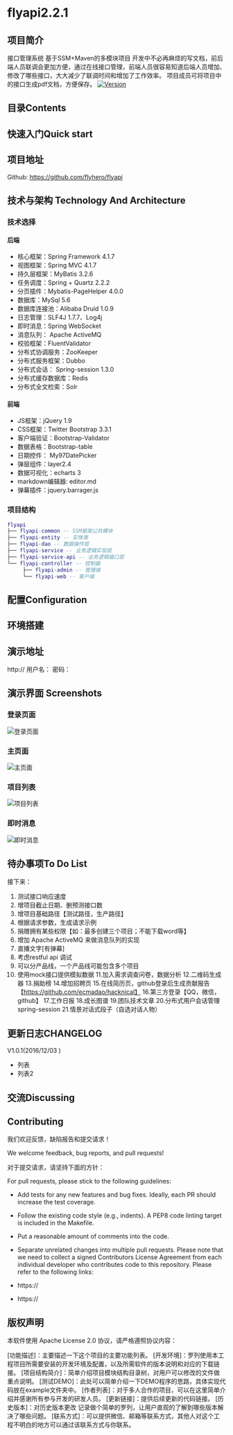 # flyapi2.2.1
## 项目简介
接口管理系统 基于SSM+Maven的多模块项目
开发中不必再麻烦的写文档，前后端人员联调会更加方便，通过在线接口管理，前端人员很容易知道后端人员增加、修改了哪些接口，大大减少了联调时间和增加了工作效率。
项目成员可将项目中的接口生成pdf文档，方便保存。
[![Version](https://img.shields.io/badge/version-2.2.1-green.svg)](https://github.com/flyhero/flyapi)

## 目录Contents

## 快速入门Quick start
## 项目地址
Github: https://github.com/flyhero/flyapi


## 技术与架构 Technology And Architecture
### 技术选择
#### 后端

- 核心框架：Spring Framework 4.1.7
- 视图框架：Spring MVC 4.1.7
- 持久层框架：MyBatis 3.2.6
- 任务调度：Spring + Quartz 2.2.2
- 分页插件：Mybatis-PageHelper 4.0.0
- 数据库：MySql 5.6
- 数据库连接池：Alibaba Druid 1.0.9
- 日志管理：SLF4J 1.7.7、Log4j
- 即时消息：Spring WebSocket
- 消息队列： Apache ActiveMQ
- 校验框架：FluentValidator
- 分布式协调服务：ZooKeeper
- 分布式服务框架：Dubbo
- 分布式会话： Spring-session 1.3.0
- 分布式缓存数据库：Redis
- 分布式全文检索：Solr

#### 前端

- JS框架：jQuery 1.9
- CSS框架：Twitter Bootstrap 3.3.1
- 客户端验证：Bootstrap-Validator
- 数据表格：Bootstrap-table
- 日期控件： My97DatePicker
- 弹层组件：layer2.4
- 数据可视化：echarts 3
- markdown编辑器: editor.md
- 弹幕插件：jquery.barrager.js

### 项目结构
``` lua
flyapi
├── flyapi-common -- SSM框架公共模块
├── flyapi-entity -- 实体类
├── flyapi-dao -- 数据操作层
├── flyapi-service -- 业务逻辑实现层
├── flyapi-service-api -- 业务逻辑接口层
└── flyapi-controller -- 控制器
     ├── flyapi-admin -- 管理端
     └── flyapi-web -- 客户端
```

## 配置Configuration

## 环境搭建

## 演示地址
http://  用户名：   密码：

## 演示界面 Screenshots
### 登录页面
![登录页面](screenshot/login.png)

### 主页面
![主页面](screenshot/main.png)

### 项目列表
![项目列表](screenshot/project.png)

### 即时消息
![即时消息](screenshot/socket.png)

## 待办事项To Do List
接下来：
1. 测试接口响应速度
2. 增项目截止日期、删预测接口数
3. 增项目基础路径【测试路径，生产路径】
4. 根据请求参数，生成请求示例
5. 捐赠拥有某些权限【如：最多创建三个项目；不能下载word等】
6. 增加 Apache ActiveMQ 来做消息队列的实现
7. 直播文字[有弹幕]
8. 考虑restful api 调试
9. 可以分产品线，一个产品线可能包含多个项目
10. 使用mock接口提供模拟数据
11.加入需求调查问卷，数据分析
12.二维码生成器
13.捐助榜
14.增加招聘页
15.在线简历页，github登录后生成贡献报告【https://github.com/ecmadao/hacknical】
16.第三方登录【QQ，微信，github】
17.工作日报
18.成长图谱
19.团队技术文章
20.分布式用户会话管理 spring-session
21.情景对话式段子（自选对话人物）

## 更新日志CHANGELOG
V1.0.1(2016/12/03 )
- 列表
- 列表2

## 交流Discussing

## Contributing

我们欢迎反馈，缺陷报告和提交请求！

We welcome feedback, bug reports, and pull requests!

对于提交请求，请坚持下面的方针：

For pull requests, please stick to the following guidelines:

- Add tests for any new features and bug fixes. Ideally, each PR should increase the test coverage.
- Follow the existing code style (e.g., indents). A PEP8 code linting target is included in the Makefile.
- Put a reasonable amount of comments into the code.
- Separate unrelated changes into multiple pull requests.
Please note that we need to collect a signed Contributors License Agreement from each individual developer who contributes code to this repository. Please refer to the following links:

- https://
- https://

## 版权声明
本软件使用 Apache License 2.0 协议，请严格遵照协议内容：


[功能描述]：主要描述一下这个项目的主要功能列表。
[开发环境]：罗列使用本工程项目所需要安装的开发环境及配置，以及所需软件的版本说明和对应的下载链接。
[项目结构简介]：简单介绍项目模块结构目录树，对用户可以修改的文件做重点说明。
[测试DEMO]：此处可以简单介绍一下DEMO程序的思路，具体实现代码放在example文件夹中。
[作者列表]：对于多人合作的项目，可以在这里简单介绍并感谢所有参与开发的研发人员。
[更新链接]：提供后续更新的代码链接。
[历史版本]：对历史版本更改 记录做个简单的罗列，让用户直观的了解到哪些版本解决了哪些问题。
[联系方式]：可以提供微信、邮箱等联系方式，其他人对这个工程不明白的地方可以通过该联系方式与你联系。